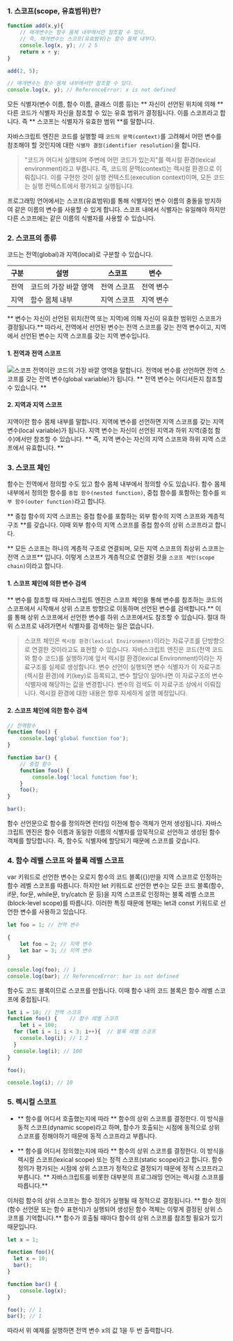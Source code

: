 ### 1. 스코프(scope, 유효범위)란?
```javascript
function add(x,y){
	// 매개변수는 함수 몸체 내부에서만 참조할 수 있다.
  	// 즉, 매개변수는 스코프(유효범위)는 함수 몸체 내부다.
  	console.log(x, y); // 2 5
  	return x + y;
}

add(2, 5);

// 매개변수는 함수 몸체 내부에서만 참조할 수 있다.
console.log(x, y); // ReferenceError: x is not defined
```
모든 식별자(변수 이름, 함수 이름, 클래스 이름 등)는 ** 자신이 선언된 위치에 의해 ** 다른 코드가 식별자 자신을 참조할 수 있는 유효 범위가 결정됩니다. 이를 스코프라고 합니다. 즉 ** 스코프는 식별자가 유효한 범위 **를 말합니다.

자바스크립트 엔진은 코드를 실행할 때 `코드의 문맥(context)`를 고려해서 어떤 변수를 참조해야 할 것인지에 대한 `식별자 결정(identifier resolution)`을 합니다.

> "코드가 어디서 실행되며 주변에 어떤 코드가 있는지"를 렉시컬 환경(lexical environment)라고 부릅니다. 즉, 코드의 문맥(context)는 렉시컬 환경으로 이뤄집니다. 이를 구현한 것이 실행 컨텍스트(execution context)이며, 모든 코드는 실행 컨텍스트에서 평가되고 실행됩니다.

프로그래밍 언어에서는 스코프(유효범위)를 통해 식별자인 변수 이름의 충돌을 방지하여 같은 이름의 변수를 사용할 수 있게 합니다. 스코프 내에서 식별자는 유일해야 하지만 다른 스코프에는 같은 이름의 식별자를 사용할 수 있습니다. 

### 2. 스코프의 종류
코드는 전역(global)과 지역(local)로 구분할 수 있습니다.

구분 | 설명 | 스코프 | 변수
--|--|--|--
전역 | 코드의 가장 바깥 영역 | 전역 스코프 | 전역 변수
지역 | 함수 몸체 내부 | 지역 스코프 | 지역 변수

** 변수는 자신이 선언된 위치(전역 또는 지역)에 의해 자신이 유효한 범위인 스코프가 결정됩니다.**
따라서, 전역에서 선언된 변수는 전역 스코프를 갖는 전역 변수이고, 지역에서 선언된 변수는 지역 스코프를 갖는 지역 변수입니다.

#### 1. 전역과 전역 스코프
![스코프](https://velog.velcdn.com/images/starrypro/post/f1f22f08-afa8-4c97-ace9-1f02cf04880a/image.png)
전역이란 코드의 가장 바깥 영역을 말합니다. 전역에 번수를 선언하면 전역 스코프를 갖는 전역 변수(global variable)가 됩니다. ** 전역 변수는 어디서든지 참조할 수 있습니다. **

#### 2. 지역과 지역 스코프
지역이란 함수 몸체 내부를 말합니다. 지역에 변수를 선언하면 지역 스코프를 갖는 지역 변수(local variable)가 됩니다. 
지역 변수는 자신이 선언된 지역과 하위 지역(중첩 함수)에서만 참조할 수 있습니다.
** 즉, 지역 변수는 자신의 지역 스코프와 하위 지역 스코프에서 유효합니다. **

### 3. 스코프 체인
함수는 전역에서 정의할 수도 있고 함수 몸체 내부에서 정의할 수도 있습니다.
함수 몸체 내부에서 정의한 함수를 `중첩 함수(nested function)`, 중첩 함수를 포함하는 함수를 `외부 함수(outer function)`라고 합니다.

** 중첩 함수의 지역 스코프는 중첩 함수를 포함하는 외부 함수의 지역 스코프와 계층적 구조 **를 갖습니다. 이때 외부 함수의 지역 스코프를 중첩 함수의 상위 스코프라고 합니다.

** 모든 스코프는 하나의 계층적 구조로 연결되며, 모든 지역 스코프의 최상위 스코프는 전역 스코프** 입니다. 이렇게 스코프가 계층적으로 연결된 것을 `스코프 체인(scope chain)`이라고 합니다.

#### 1. 스코프 체인에 의한 변수 검색

** 변수를 참조할 때 자바스크립트 엔진은 스코프 체인을 통해 변수를 참조하는 코드의 스코프에서 시작해서 상위 스코프 방향으로 이동하며 선언된 변수를 검색합니다.** 이를 통해 상위 스코프에서 선언한 변수를 하위 스코프에서도 참조할 수 있습니다. 절대 하위 스코프로 내려가면서 식별자를 검색하는 일은 없습니다.

> 스코프 체인은 `렉시컬 환경(lexical Environment)`이라는 자료구조를 단방향으로 연결한 것이라고도 표현할 수 있습니다.
자바스크립트 엔진은 코드(전역 코드와 함수 코드)를 실행하기에 앞서 렉시컬 환경(lexical Environment)이라는 자료구조를 실제로 생성합니다. 
변수 선언이 실행되면 변수 식별자가 이 자료구조(렉시컬 환경)에 키(key)로 등록되고, 변수 할당이 일어나면 이 자료구조의 변수 식별자에 해당하는 값을 변경합니다. 변수의 검색도 이 자료구조 상에서 이뤄집니다. 
렉시컬 환경에 대한 내용은 향후 자세하게 설명 예정입니다.

#### 2. 스코프 체인에 의한 함수 검색
``` javascript
// 전역함수
function foo() {
	console.log('global function foo');
}

function bar() {
	// 중첩 함수
    function foo() {
    	console.log('local function foo');
    }
    foo();
}

bar();
```
함수 선언문으로 함수를 정의하면 런타임 이전에 함수 객체가 먼저 생성됩니다.
자바스크립트 엔진은 함수 이름과 동일한 이름의 식별자를 암묵적으로 선언하고 생성된 함수 객체를 할당합니다. 즉, 함수도 식별자에 할당되기 때문에 스코프를 갖습니다.

### 4. 함수 레벨 스코프 와 블록 레벨 스코프
var 키워드로 선언한 변수는 오로지 함수의 코드 블록({})만을 지역 스코프로 인정하는 함수 레벨 스코프를 따릅니다.
하지만 let 키워드로 선언한 변수는 모든 코드 블록(함수, if문, for문, while문, try/catch 문 등)을 지역 스코프로 인정하는 블록 레벨 스코프(block-level scope)를 따릅니다. 
이러한 특징 때문에 현재는 let과 const 키워드로 선언한 변수를 사용하고 있습니다.
```javascript
let foo = 1; // 전역 변수

{
	let foo = 2; // 지역 변수
  	let bar = 3; // 지역 변수
}

console.log(foo); // 1
console.log(bar); // ReferenceError: bar is not defined
```
함수도 코드 블록이므로 스코프를 만듭니다. 이때 함수 내의 코드 블록은 함수 레벨 스코프에 중첩됩니다.
```javascript
let i = 10; // 전역 스코프
function foo() {	// 함수 레벨 스코프
	let i = 100;
  for (let i = 1; i < 3; i++){	// 블록 레벨 스코프
  	console.log(i); // 1 2
  }
  console.log(i); // 100
}

foo();

console.log(i); // 10
```

### 5. 렉시컬 스코프

- ** 함수를 어디서 호출했는지에 따라 ** 함수의 상위 스코프를 결정한다.
이 방식을 동적 스코프(dynamic scope)라고 하며, 함수가 호출되는 시점에 동적으로 상위 스코프를 정해야하기 때문에 동적 스코프라고 부릅니다.

- ** 함수를 어디서 정의했는지에 따라 ** 함수의 상위 스코프를 결정한다.
이 방식을 렉시컬 스코프(lexical scope) 또는 정적 스코프(static scope)라고 합니다. 함수 정의가 평가되는 시점에 상위 스코프가 정적으로 결정되기 때문에 정적 스코프라고 부릅니다. ** 자바스크립트를 비롯한 대부분의 프로그래밍 언어는 렉시컬 스코프를 따릅니다.**

이처럼 함수의 상위 스코프는 함수 정의가 실행될 때 정적으로 결정됩니다. 
** 함수 정의(함수 선언문 또는 함수 표현식)가 실행되어 생성된 함수 객체는 이렇게 결정된 상위 스코프를 기억합니다.** 함수가 호출될 때마다 함수의 상위 스코프를 참조할 필요가 있기 때문입니다.

```javascript
let x = 1;

function foo(){
  let x = 10;
  bar();
}

function bar() {
	console.log(x);
}

foo(); // 1
bar(); // 1 
```
따라서 위 예제를 실행하면 전역 변수 x의 값 1을 두 번 출력합니다.
